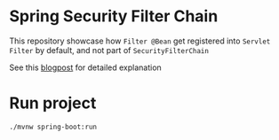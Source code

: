 # Spring Security Filter Chain

This repository showcase how `Filter @Bean` get registered into `Servlet Filter` by default, and not part of `SecurityFilterChain`

See this [blogpost](https://bwgjoseph.com/why-requestheaderauthenticationfilter-is-not-registered-as-part-of-spring-security-filter-chain) for detailed explanation

# Run project

```bash
./mvnw spring-boot:run
```